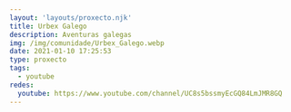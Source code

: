 ```yaml
---
layout: 'layouts/proxecto.njk'
title: Urbex Galego
description: Aventuras galegas
img: /img/comunidade/Urbex_Galego.webp
date: 2021-01-10 17:25:53
type: proxecto
tags:
  - youtube
redes:
  youtube: https://www.youtube.com/channel/UC8s5bssmyEcGQ84LmJMR8GQ
---
```


